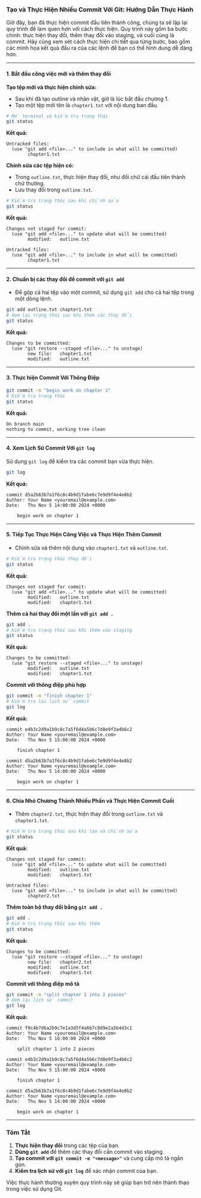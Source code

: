 ### **Tạo và Thực Hiện Nhiều Commit Với Git: Hướng Dẫn Thực Hành**

Giờ đây, bạn đã thực hiện commit đầu tiên thành công, chúng ta sẽ lặp lại quy trình để làm quen hơn với cách thực hiện. Quy trình này gồm ba bước chính: thực hiện thay đổi, thêm thay đổi vào staging, và cuối cùng là commit. Hãy cùng xem xét cách thực hiện chi tiết qua từng bước, bao gồm các minh họa kết quả đầu ra của các lệnh để bạn có thể hình dung dễ dàng hơn.

---

#### **1. Bắt đầu công việc mới và thêm thay đổi**

**Tạo tệp mới và thực hiện chỉnh sửa:**
- Sau khi đã tạo outline và nhân vật, giờ là lúc bắt đầu chương 1.
- Tạo một tệp mới tên là `chapter1.txt` với nội dung ban đầu.
  
```bash
# Mở terminal và kiểm tra trạng thái
git status
```

**Kết quả:**
```plaintext
Untracked files:
  (use "git add <file>..." to include in what will be committed)
        chapter1.txt
```

**Chỉnh sửa các tệp hiện có:**
- Trong `outline.txt`, thực hiện thay đổi, như đổi chữ cái đầu tiên thành chữ thường.
- Lưu thay đổi trong `outline.txt`.

```bash
# Kiểm tra trạng thái sau khi chỉnh sửa
git status
```

**Kết quả:**
```plaintext
Changes not staged for commit:
  (use "git add <file>..." to update what will be committed)
        modified:   outline.txt

Untracked files:
  (use "git add <file>..." to include in what will be committed)
        chapter1.txt
```

---

#### **2. Chuẩn bị các thay đổi để commit với `git add`**

- Để gộp cả hai tệp vào một commit, sử dụng `git add` cho cả hai tệp trong một dòng lệnh.

```bash
git add outline.txt chapter1.txt
# Xem lại trạng thái sau khi thêm các thay đổi
git status
```

**Kết quả:**
```plaintext
Changes to be committed:
  (use "git restore --staged <file>..." to unstage)
        new file:   chapter1.txt
        modified:   outline.txt
```

---

#### **3. Thực hiện Commit Với Thông Điệp**

```bash
git commit -m "begin work on chapter 1"
# Kiểm tra trạng thái
git status
```

**Kết quả:**
```plaintext
On branch main
nothing to commit, working tree clean
```

---

#### **4. Xem Lịch Sử Commit Với `git log`**

Sử dụng `git log` để kiểm tra các commit bạn vừa thực hiện.

```bash
git log
```

**Kết quả:**
```plaintext
commit d5a2b63b7a1f6c8c4b9d1fabe6c7e9d9f4e4e8b2
Author: Your Name <youremail@example.com>
Date:   Thu Nov 5 14:00:00 2024 +0000

    begin work on chapter 1
```

---

#### **5. Tiếp Tục Thực Hiện Công Việc và Thực Hiện Thêm Commit**

- Chỉnh sửa và thêm nội dung vào `chapter1.txt` và `outline.txt`.

```bash
# Kiểm tra trạng thái thay đổi
git status
```

**Kết quả:**
```plaintext
Changes not staged for commit:
  (use "git add <file>..." to update what will be committed)
        modified:   outline.txt
        modified:   chapter1.txt
```

**Thêm cả hai thay đổi một lần với `git add .`**

```bash
git add .
# Kiểm tra trạng thái sau khi thêm vào staging
git status
```

**Kết quả:**
```plaintext
Changes to be committed:
  (use "git restore --staged <file>..." to unstage)
        modified:   outline.txt
        modified:   chapter1.txt
```

**Commit với thông điệp phù hợp**

```bash
git commit -m "finish chapter 1"
# Kiểm tra lại lịch sử commit
git log
```

**Kết quả:**
```plaintext
commit e4b3c2d9a1b9c8c7a5f6d4a5b6c7d8e9f3a4b6c2
Author: Your Name <youremail@example.com>
Date:   Thu Nov 5 15:00:00 2024 +0000

    finish chapter 1

commit d5a2b63b7a1f6c8c4b9d1fabe6c7e9d9f4e4e8b2
Author: Your Name <youremail@example.com>
Date:   Thu Nov 5 14:00:00 2024 +0000

    begin work on chapter 1
```

---

#### **6. Chia Nhỏ Chương Thành Nhiều Phần và Thực Hiện Commit Cuối**

- Thêm `chapter2.txt`, thực hiện thay đổi trong `outline.txt` và `chapter1.txt`.

```bash
# Kiểm tra trạng thái sau khi tạo và chỉnh sửa
git status
```

**Kết quả:**
```plaintext
Changes not staged for commit:
  (use "git add <file>..." to update what will be committed)
        modified:   outline.txt
        modified:   chapter1.txt

Untracked files:
  (use "git add <file>..." to include in what will be committed)
        chapter2.txt
```

**Thêm toàn bộ thay đổi bằng `git add .`**

```bash
git add .
# Kiểm tra trạng thái sau khi thêm
git status
```

**Kết quả:**
```plaintext
Changes to be committed:
  (use "git restore --staged <file>..." to unstage)
        new file:   chapter2.txt
        modified:   outline.txt
        modified:   chapter1.txt
```

**Commit với thông điệp mô tả**

```bash
git commit -m "split chapter 1 into 2 pieces"
# Xem lại lịch sử commit
git log
```

**Kết quả:**
```plaintext
commit f9c4b7d6a2b9c7e1a3d5f4a6b7c8d9e2a5b4d3c1
Author: Your Name <youremail@example.com>
Date:   Thu Nov 5 16:00:00 2024 +0000

    split chapter 1 into 2 pieces

commit e4b3c2d9a1b9c8c7a5f6d4a5b6c7d8e9f3a4b6c2
Author: Your Name <youremail@example.com>
Date:   Thu Nov 5 15:00:00 2024 +0000

    finish chapter 1

commit d5a2b63b7a1f6c8c4b9d1fabe6c7e9d9f4e4e8b2
Author: Your Name <youremail@example.com>
Date:   Thu Nov 5 14:00:00 2024 +0000

    begin work on chapter 1
```

---

### **Tóm Tắt**

1. **Thực hiện thay đổi** trong các tệp của bạn.
2. **Dùng `git add`** để thêm các thay đổi cần commit vào staging.
3. **Tạo commit với `git commit -m "<message>"`** và cung cấp mô tả ngắn gọn.
4. **Kiểm tra lịch sử với `git log`** để xác nhận commit của bạn.

Việc thực hành thường xuyên quy trình này sẽ giúp bạn trở nên thành thạo trong việc sử dụng Git.

